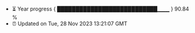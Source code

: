 - ⏳ Year progress { ███████████████████████████▁▁▁ } 90.84 %
- ⏰ Updated on Tue, 28 Nov 2023 13:21:07 GMT

